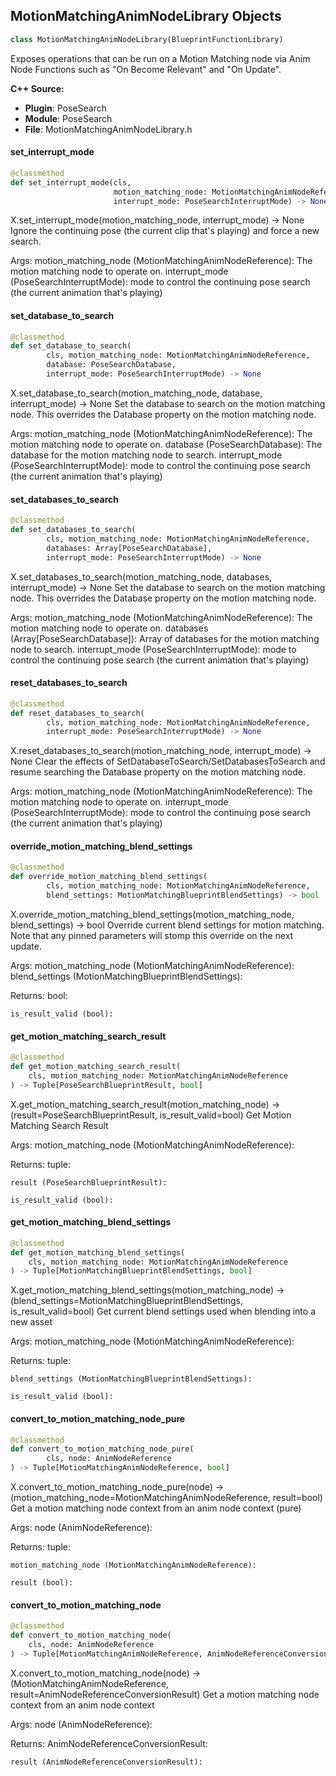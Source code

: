 ## MotionMatchingAnimNodeLibrary Objects

```python
class MotionMatchingAnimNodeLibrary(BlueprintFunctionLibrary)
```

Exposes operations that can be run on a Motion Matching node via Anim Node Functions such as "On Become Relevant" and "On Update".

**C++ Source:**

- **Plugin**: PoseSearch
- **Module**: PoseSearch
- **File**: MotionMatchingAnimNodeLibrary.h

<a id="unreal.MotionMatchingAnimNodeLibrary.set_interrupt_mode"></a>

#### set_interrupt_mode

```python
@classmethod
def set_interrupt_mode(cls,
                       motion_matching_node: MotionMatchingAnimNodeReference,
                       interrupt_mode: PoseSearchInterruptMode) -> None
```

X.set_interrupt_mode(motion_matching_node, interrupt_mode) -> None
Ignore the continuing pose (the current clip that's playing) and force a new search.

Args:
    motion_matching_node (MotionMatchingAnimNodeReference): The motion matching node to operate on.
    interrupt_mode (PoseSearchInterruptMode): mode to control the continuing pose search (the current animation that's playing)

<a id="unreal.MotionMatchingAnimNodeLibrary.set_database_to_search"></a>

#### set_database_to_search

```python
@classmethod
def set_database_to_search(
        cls, motion_matching_node: MotionMatchingAnimNodeReference,
        database: PoseSearchDatabase,
        interrupt_mode: PoseSearchInterruptMode) -> None
```

X.set_database_to_search(motion_matching_node, database, interrupt_mode) -> None
Set the database to search on the motion matching node. This overrides the Database property on the motion matching node.

Args:
    motion_matching_node (MotionMatchingAnimNodeReference): The motion matching node to operate on.
    database (PoseSearchDatabase): The database for the motion matching node to search.
    interrupt_mode (PoseSearchInterruptMode): mode to control the continuing pose search (the current animation that's playing)

<a id="unreal.MotionMatchingAnimNodeLibrary.set_databases_to_search"></a>

#### set_databases_to_search

```python
@classmethod
def set_databases_to_search(
        cls, motion_matching_node: MotionMatchingAnimNodeReference,
        databases: Array[PoseSearchDatabase],
        interrupt_mode: PoseSearchInterruptMode) -> None
```

X.set_databases_to_search(motion_matching_node, databases, interrupt_mode) -> None
Set the database to search on the motion matching node. This overrides the Database property on the motion matching node.

Args:
    motion_matching_node (MotionMatchingAnimNodeReference): The motion matching node to operate on.
    databases (Array[PoseSearchDatabase]): Array of databases for the motion matching node to search.
    interrupt_mode (PoseSearchInterruptMode): mode to control the continuing pose search (the current animation that's playing)

<a id="unreal.MotionMatchingAnimNodeLibrary.reset_databases_to_search"></a>

#### reset_databases_to_search

```python
@classmethod
def reset_databases_to_search(
        cls, motion_matching_node: MotionMatchingAnimNodeReference,
        interrupt_mode: PoseSearchInterruptMode) -> None
```

X.reset_databases_to_search(motion_matching_node, interrupt_mode) -> None
Clear the effects of SetDatabaseToSearch/SetDatabasesToSearch and resume searching the Database property on the motion matching node.

Args:
    motion_matching_node (MotionMatchingAnimNodeReference): The motion matching node to operate on.
    interrupt_mode (PoseSearchInterruptMode): mode to control the continuing pose search (the current animation that's playing)

<a id="unreal.MotionMatchingAnimNodeLibrary.override_motion_matching_blend_settings"></a>

#### override_motion_matching_blend_settings

```python
@classmethod
def override_motion_matching_blend_settings(
        cls, motion_matching_node: MotionMatchingAnimNodeReference,
        blend_settings: MotionMatchingBlueprintBlendSettings) -> bool
```

X.override_motion_matching_blend_settings(motion_matching_node, blend_settings) -> bool
Override current blend settings for motion matching. Note that any pinned parameters will stomp this override on the next update.

Args:
    motion_matching_node (MotionMatchingAnimNodeReference): 
    blend_settings (MotionMatchingBlueprintBlendSettings): 

Returns:
    bool: 

    is_result_valid (bool):

<a id="unreal.MotionMatchingAnimNodeLibrary.get_motion_matching_search_result"></a>

#### get_motion_matching_search_result

```python
@classmethod
def get_motion_matching_search_result(
    cls, motion_matching_node: MotionMatchingAnimNodeReference
) -> Tuple[PoseSearchBlueprintResult, bool]
```

X.get_motion_matching_search_result(motion_matching_node) -> (result=PoseSearchBlueprintResult, is_result_valid=bool)
Get Motion Matching Search Result

Args:
    motion_matching_node (MotionMatchingAnimNodeReference): 

Returns:
    tuple: 

    result (PoseSearchBlueprintResult): 

    is_result_valid (bool):

<a id="unreal.MotionMatchingAnimNodeLibrary.get_motion_matching_blend_settings"></a>

#### get_motion_matching_blend_settings

```python
@classmethod
def get_motion_matching_blend_settings(
    cls, motion_matching_node: MotionMatchingAnimNodeReference
) -> Tuple[MotionMatchingBlueprintBlendSettings, bool]
```

X.get_motion_matching_blend_settings(motion_matching_node) -> (blend_settings=MotionMatchingBlueprintBlendSettings, is_result_valid=bool)
Get current blend settings used when blending into a new asset

Args:
    motion_matching_node (MotionMatchingAnimNodeReference): 

Returns:
    tuple: 

    blend_settings (MotionMatchingBlueprintBlendSettings): 

    is_result_valid (bool):

<a id="unreal.MotionMatchingAnimNodeLibrary.convert_to_motion_matching_node_pure"></a>

#### convert_to_motion_matching_node_pure

```python
@classmethod
def convert_to_motion_matching_node_pure(
        cls, node: AnimNodeReference
) -> Tuple[MotionMatchingAnimNodeReference, bool]
```

X.convert_to_motion_matching_node_pure(node) -> (motion_matching_node=MotionMatchingAnimNodeReference, result=bool)
Get a motion matching node context from an anim node context (pure)

Args:
    node (AnimNodeReference): 

Returns:
    tuple: 

    motion_matching_node (MotionMatchingAnimNodeReference): 

    result (bool):

<a id="unreal.MotionMatchingAnimNodeLibrary.convert_to_motion_matching_node"></a>

#### convert_to_motion_matching_node

```python
@classmethod
def convert_to_motion_matching_node(
    cls, node: AnimNodeReference
) -> Tuple[MotionMatchingAnimNodeReference, AnimNodeReferenceConversionResult]
```

X.convert_to_motion_matching_node(node) -> (MotionMatchingAnimNodeReference, result=AnimNodeReferenceConversionResult)
Get a motion matching node context from an anim node context

Args:
    node (AnimNodeReference): 

Returns:
    AnimNodeReferenceConversionResult: 

    result (AnimNodeReferenceConversionResult):

<a id="unreal.MotionMatchingInteractionAnimNodeLibrary"></a>
